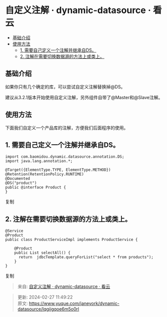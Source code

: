 # 自定义注解 · dynamic-datasource · 看云

+ [基础介绍](https://www.kancloud.cn/tracy5546/dynamic-datasource/2268602#_2)
+ [使用方法](https://www.kancloud.cn/tracy5546/dynamic-datasource/2268602#_8)
    - [1. 需要自己定义一个注解并继承自DS。](https://www.kancloud.cn/tracy5546/dynamic-datasource/2268602#1_DS_12)
    - [2. 注解在需要切换数据源的方法上或类上。](https://www.kancloud.cn/tracy5546/dynamic-datasource/2268602#2__26)

## 基础介绍
如果你只有几个确定的库，可以尝试自定义注解替换掉@DS。

建议从3.2.1版本开始使用自定义注解，另外组件自带了@Master和@Slave注解。

## 使用方法
下面我们自定义一个产品库的注解，方便我们后面程序的使用。

## 1. 需要自己定义一个注解并继承自DS。
```plain
import com.baomidou.dynamic.datasource.annotation.DS;
import java.lang.annotation.*;

@Target({ElementType.TYPE, ElementType.METHOD})
@Retention(RetentionPolicy.RUNTIME)
@Documented
@DS("product")
public @interface Product {
}
```

复制

## 2. 注解在需要切换数据源的方法上或类上。
```plain
@Service
@Product
public class ProductServiceImpl implements ProductService {

    @Product
    public List selectAll() {
      return  jdbcTemplate.queryForList("select * from products");
    }
}
```

复制  


> 来自: [自定义注解 · dynamic-datasource · 看云](https://www.kancloud.cn/tracy5546/dynamic-datasource/2268602)
>



> 更新: 2024-02-27 11:49:22  
> 原文: <https://www.yuque.com/janeyork/dynamic-datasource/lqgiigqoe6m5o0rl>